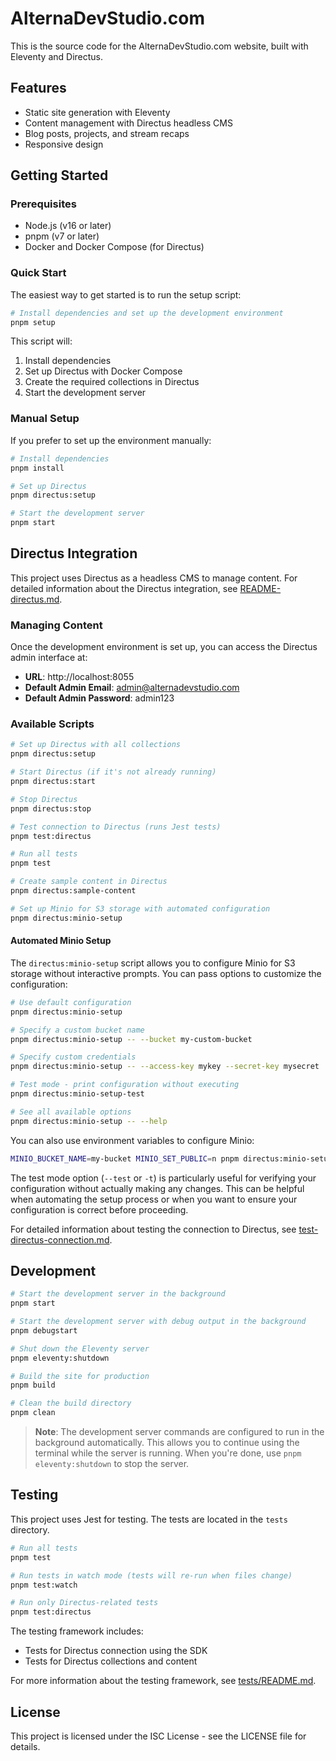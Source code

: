 # AlternaDevStudio.com

This is the source code for the AlternaDevStudio.com website, built with Eleventy and Directus.

## Features

- Static site generation with Eleventy
- Content management with Directus headless CMS
- Blog posts, projects, and stream recaps
- Responsive design

## Getting Started

### Prerequisites

- Node.js (v16 or later)
- pnpm (v7 or later)
- Docker and Docker Compose (for Directus)

### Quick Start

The easiest way to get started is to run the setup script:

```bash
# Install dependencies and set up the development environment
pnpm setup
```

This script will:
1. Install dependencies
2. Set up Directus with Docker Compose
3. Create the required collections in Directus
4. Start the development server

### Manual Setup

If you prefer to set up the environment manually:

```bash
# Install dependencies
pnpm install

# Set up Directus
pnpm directus:setup

# Start the development server
pnpm start
```

## Directus Integration

This project uses Directus as a headless CMS to manage content. For detailed information about the Directus integration, see [README-directus.md](README-directus.md).

### Managing Content

Once the development environment is set up, you can access the Directus admin interface at:

- **URL**: http://localhost:8055
- **Default Admin Email**: admin@alternadevstudio.com
- **Default Admin Password**: admin123

### Available Scripts

```bash
# Set up Directus with all collections
pnpm directus:setup

# Start Directus (if it's not already running)
pnpm directus:start

# Stop Directus
pnpm directus:stop

# Test connection to Directus (runs Jest tests)
pnpm test:directus

# Run all tests
pnpm test

# Create sample content in Directus
pnpm directus:sample-content

# Set up Minio for S3 storage with automated configuration
pnpm directus:minio-setup
```

#### Automated Minio Setup

The `directus:minio-setup` script allows you to configure Minio for S3 storage without interactive prompts. You can pass options to customize the configuration:

```bash
# Use default configuration
pnpm directus:minio-setup

# Specify a custom bucket name
pnpm directus:minio-setup -- --bucket my-custom-bucket

# Specify custom credentials
pnpm directus:minio-setup -- --access-key mykey --secret-key mysecret

# Test mode - print configuration without executing
pnpm directus:minio-setup-test

# See all available options
pnpm directus:minio-setup -- --help
```

You can also use environment variables to configure Minio:

```bash
MINIO_BUCKET_NAME=my-bucket MINIO_SET_PUBLIC=n pnpm directus:minio-setup
```

The test mode option (`--test` or `-t`) is particularly useful for verifying your configuration without actually making any changes. This can be helpful when automating the setup process or when you want to ensure your configuration is correct before proceeding.

For detailed information about testing the connection to Directus, see [test-directus-connection.md](test-directus-connection.md).

## Development

```bash
# Start the development server in the background
pnpm start

# Start the development server with debug output in the background
pnpm debugstart

# Shut down the Eleventy server
pnpm eleventy:shutdown

# Build the site for production
pnpm build

# Clean the build directory
pnpm clean
```

> **Note**: The development server commands are configured to run in the background automatically. This allows you to continue using the terminal while the server is running. When you're done, use `pnpm eleventy:shutdown` to stop the server.

## Testing

This project uses Jest for testing. The tests are located in the `tests` directory.

```bash
# Run all tests
pnpm test

# Run tests in watch mode (tests will re-run when files change)
pnpm test:watch

# Run only Directus-related tests
pnpm test:directus
```

The testing framework includes:

- Tests for Directus connection using the SDK
- Tests for Directus collections and content

For more information about the testing framework, see [tests/README.md](tests/README.md).

## License

This project is licensed under the ISC License - see the LICENSE file for details.
